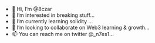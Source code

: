 - 👋 Hi, I’m @8czar
- 👀 I’m interested in breaking stuff...
- 🌱 I’m currently learning solidity ...
- 💞️ I’m looking to collaborate on Web3 learning & growth...
- 📫 You can reach me on twitter @_n7es1...

<!---
8czar/8czar is a ✨ special ✨ repository because its `README.md` (this file) appears on your GitHub profile.
You can click the Preview link to take a look at your changes.
--->

